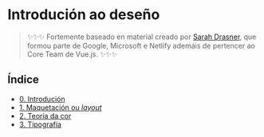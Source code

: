 # Introdución ao deseño

> ✨✨✨ Fortemente baseado en material creado por [Sarah Drasner](https://github.com/sdras), que formou parte de Google, Microsoft e Netlify ademáis de pertencer ao Core Team de Vue.js. ✨✨✨

## Índice

- [0. Introdución](./0-introducion.md)
- [1. Maquetación ou _layout_](./1-maquetacion-ou-layout.md)
- [2. Teoría da cor](./2-teoria-da-cor.md)
- [3. Tipografía](./3-tipografia.md)
